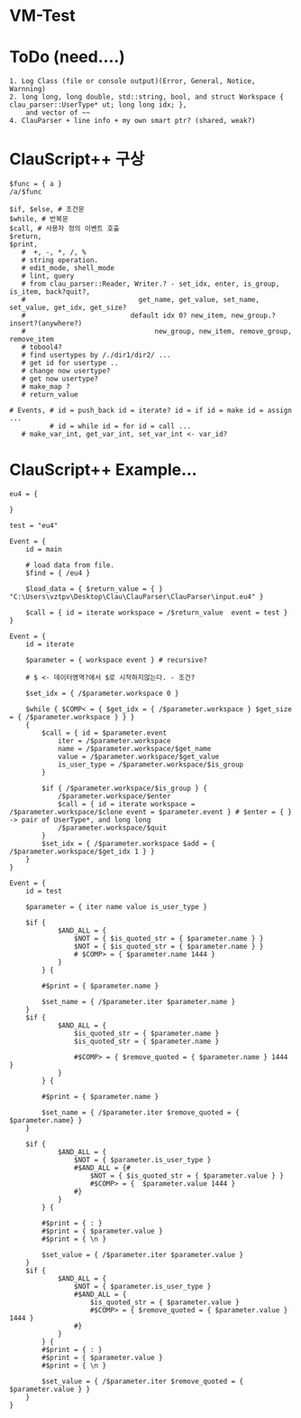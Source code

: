 # VM-Test

# ToDo (need....)
    1. Log Class (file or console output)(Error, General, Notice, Warnning)
    2. long long, long double, std::string, bool, and struct Workspace { clau_parser::UserType* ut; long long idx; },
        and vector of ~~
    4. ClauParser + line info + my own smart ptr? (shared, weak?)
# ClauScript++ 구상
    $func = { a } 
    /a/$func
    
    $if, $else, # 조건문 
    $while, # 반복문
    $call, # 사용자 정의 이벤트 호출
    $return,
    $print,
       #  +, -, *, /, %
       # string operation.
       # edit_mode, shell_mode
       # lint, query
       # from clau_parser::Reader, Writer.? - set_idx, enter, is_group, is_item, back?quit?, 
       #                            get_name, get_value, set_name, set_value, get_idx, get_size?
       #                          default idx 0? new_item, new_group.? insert?(anywhere?)
       #                                new_group, new_item, remove_group, remove_item
       # tobool4?
       # find usertypes by /./dir1/dir2/ ...
       # get id for usertype ..
       # change now usertype?
       # get now usertype?
       # make_map ? 
       # return_value
       
    # Events, # id = push_back id = iterate? id = if id = make id = assign ...
              # id = while id = for id = call ... 
       # make_var_int, get_var_int, set_var_int <- var_id?

# ClauScript++ Example...

    eu4 = {

    }

    test = "eu4"

    Event = {
        id = main

        # load data from file.
        $find = { /eu4 }  

        $load_data = { $return_value = { } "C:\Users\vztpv\Desktop\Clau\ClauParser\ClauParser\input.eu4" }

        $call = { id = iterate workspace = /$return_value  event = test }
    }

    Event = {
        id = iterate

        $parameter = { workspace event } # recursive?

        # $ <- 데이터영역?에서 $로 시작하지않는다. - 조건?

        $set_idx = { /$parameter.workspace 0 }

        $while { $COMP< = { $get_idx = { /$parameter.workspace } $get_size = { /$parameter.workspace } } } 
        {	
            $call = { id = $parameter.event 
                iter = /$parameter.workspace
                name = /$parameter.workspace/$get_name 
                value = /$parameter.workspace/$get_value
                is_user_type = /$parameter.workspace/$is_group
            } 

            $if { /$parameter.workspace/$is_group } {
                /$parameter.workspace/$enter
                $call = { id = iterate workspace = /$parameter.workspace/$clone event = $parameter.event } # $enter = { } -> pair of UserType*, and long long
                /$parameter.workspace/$quit
            }
            $set_idx = { /$parameter.workspace $add = { /$parameter.workspace/$get_idx 1 } }
        }
    }

    Event = {
        id = test

        $parameter = { iter name value is_user_type }	

        $if { 
                $AND_ALL = { 
                    $NOT = { $is_quoted_str = { $parameter.name } }			
                    $NOT = { $is_quoted_str = { $parameter.name } }			
                    # $COMP> = { $parameter.name 1444 }
                }
            } {

            #$print = { $parameter.name } 

            $set_name = { /$parameter.iter $parameter.name }
        }
        $if { 
                $AND_ALL = { 
                    $is_quoted_str = { $parameter.name }
                    $is_quoted_str = { $parameter.name }

                    #$COMP> = { $remove_quoted = { $parameter.name } 1444 }
                }
            } {

            #$print = { $parameter.name } 

            $set_name = { /$parameter.iter $remove_quoted = { $parameter.name} }
        }

        $if { 
                $AND_ALL = {
                    $NOT = { $parameter.is_user_type }
                    #$AND_ALL = {#
                        $NOT = { $is_quoted_str = { $parameter.value } }
                        #$COMP> = {  $parameter.value 1444 }
                    #}
                }
            } {

            #$print = { : }
            #$print = { $parameter.value } 
            #$print = { \n }

            $set_value = { /$parameter.iter $parameter.value }
        }
        $if { 
                $AND_ALL = { 
                    $NOT = { $parameter.is_user_type }
                    #$AND_ALL = { 
                        $is_quoted_str = { $parameter.value }
                        #$COMP> = { $remove_quoted = { $parameter.value } 1444 }
                    #}
                }
            } {
            #$print = { : }
            #$print = { $parameter.value } 
            #$print = { \n }

            $set_value = { /$parameter.iter $remove_quoted = { $parameter.value } }
        }
    }




